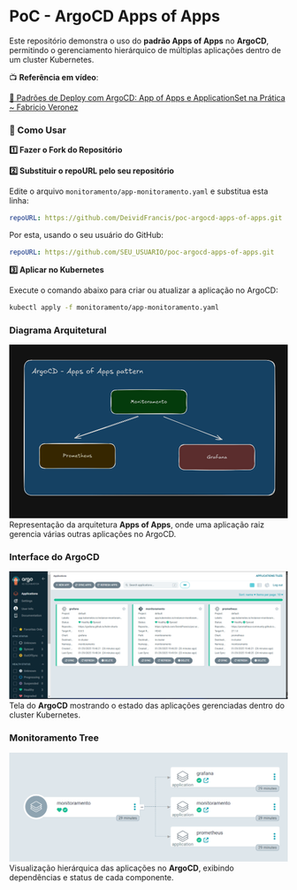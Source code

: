 # PoC - ArgoCD Apps of Apps  

Este repositório demonstra o uso do **padrão Apps of Apps** no **ArgoCD**, permitindo o gerenciamento hierárquico de múltiplas aplicações dentro de um cluster Kubernetes.  

📺 **Referência em vídeo**:

[🔗 Padrões de Deploy com ArgoCD: App of Apps e ApplicationSet na Prática ~ Fabricio Veronez](https://www.youtube.com/live/rSVz3gzuF6g?si=bSFpjELhyPnSKItQ)  

### 🚀 Como Usar

**1️⃣ Fazer o Fork do Repositório**

**2️⃣ Substituir o repoURL pelo seu repositório**

Edite o arquivo `monitoramento/app-monitoramento.yaml` e substitua esta linha:

```yml
repoURL: https://github.com/DeividFrancis/poc-argocd-apps-of-apps.git
```
Por esta, usando o seu usuário do GitHub:
```yml
repoURL: https://github.com/SEU_USUARIO/poc-argocd-apps-of-apps.git
```
**3️⃣ Aplicar no Kubernetes**

Execute o comando abaixo para criar ou atualizar a aplicação no ArgoCD:
```sh
kubectl apply -f monitoramento/app-monitoramento.yaml
```

### Diagrama Arquitetural  
![Diagrama](docs/images/diagram.png)  
Representação da arquitetura **Apps of Apps**, onde uma aplicação raiz gerencia várias outras aplicações no ArgoCD.  

### Interface do ArgoCD  
![ArgoCD UI](docs/images/argo-cd-ui.png)  
Tela do **ArgoCD** mostrando o estado das aplicações gerenciadas dentro do cluster Kubernetes.  

### Monitoramento Tree  
![Monitoramento Tree](docs/images/monitoramento-tree.png)  
Visualização hierárquica das aplicações no **ArgoCD**, exibindo dependências e status de cada componente.  

